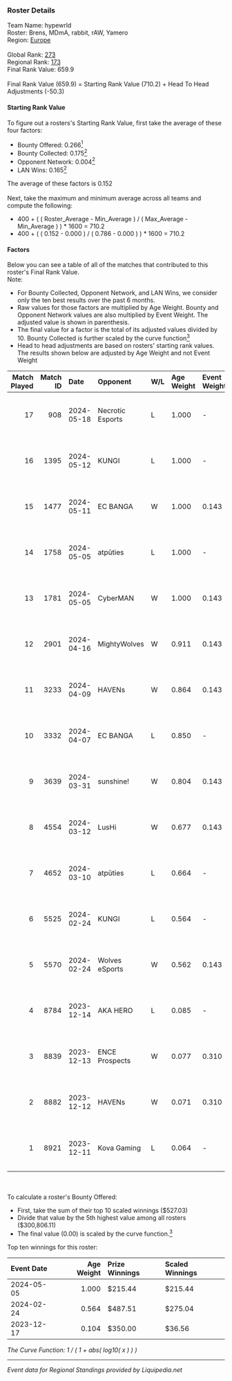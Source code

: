 ### Roster Details<br />
Team Name: hypewrld<br />
Roster: Brens, MDmA, rabbit, rAW, Yamero<br />
Region: [Europe]( ../standings_europe.md)<br />
<br />
Global Rank: [273](../standings_global.md)<br />
Regional Rank: [173]( ../standings_europe.md)<br />
Final Rank Value:  659.9<br />
<br />
Final Rank Value (659.9) = Starting Rank Value (710.2) + Head To Head Adjustments (-50.3)<br />

#### Starting Rank Value<br />
To figure out a rosters's Starting Rank Value, first take the average of these four factors:<br />
- Bounty Offered: 0.266[<sup>1</sup>](#table2)
- Bounty Collected: 0.175[<sup>2</sup>](#table1)
- Opponent Network: 0.004[<sup>2</sup>](#table1)
- LAN Wins: 0.165[<sup>2</sup>](#table1)

The average of these factors is 0.152<br />
<br />
Next, take the maximum and minimum average across all teams and compute the following:<br />
- 400 + ( ( Roster_Average - Min_Average ) / ( Max_Average - Min_Average ) ) * 1600 = 710.2
- 400 + ( ( 0.152 - 0.000 ) / ( 0.786 - 0.000 ) ) * 1600 = 710.2


#### Factors<br />
Below you can see a table of all of the matches that contributed to this roster's Final Rank Value.<br />
Note:<br />

- For Bounty Collected, Opponent Network, and LAN Wins, we consider only the ten best results over the past 6 months.
- Raw values for those factors are multiplied by Age Weight. Bounty and Opponent Network values are also multiplied by Event Weight. The adjusted value is shown in parenthesis.
- The final value for a factor is the total of its adjusted values divided by 10. Bounty Collected is further scaled by the curve function[<sup>3</sup>](#curveFunction)
- Head to head adjustments are based on rosters' starting rank values. The results shown below are adjusted by Age Weight and not Event Weight
<span id="table1"></span><br />


| Match Played | Match ID | Date       | Opponent         | W/L | Age Weight | Event Weight | Bounty Collected | Opponent Network | LAN Wins  | H2H Adj. | Roster                                |
| -: | -: | :- | :- | :- | :- | :- | :- | :- | :- | -: | :- |
|           17 |      908 | 2024-05-18 | Necrotic Esports | L   | 1.000      | -            | -                | -                | -         |   -21.85 | Brens, MDmA, rabbit, rAW, Yamero      |
|           16 |     1395 | 2024-05-12 | KUNGI            | L   | 1.000      | -            | -                | -                | -         |   -14.54 | Brens, flAir, rabbit, rAW, Yamero     |
|           15 |     1477 | 2024-05-11 | EC BANGA         | W   | 1.000      | 0.143        | 0.000 (0.000)    | 0.028 (0.004)    | 0 (0.000) |     7.08 | Brens, flAir, rabbit, rAW, Yamero     |
|           14 |     1758 | 2024-05-05 | atpūties         | L   | 1.000      | -            | -                | -                | -         |   -11.57 | Brens, rabbit, rAW, sqreet, Yamero    |
|           13 |     1781 | 2024-05-05 | CyberMAN         | W   | 1.000      | 0.143        | 0.000 (0.000)    | 0.044 (0.006)    | 1 (1.000) |     5.32 | Brens, rabbit, rAW, sqreet, Yamero    |
|           12 |     2901 | 2024-04-16 | MightyWolves     | W   | 0.911      | 0.143        | 0.000 (0.000)    | 0.075 (0.010)    | 0 (0.000) |     7.17 | Brens, rabbit, rAW, sqreet, Yamero    |
|           11 |     3233 | 2024-04-09 | HAVENs           | W   | 0.864      | 0.143        | 0.000 (0.000)    | 0.040 (0.005)    | 0 (0.000) |     4.36 | Brens, rabbit, rAW, sqreet, Yamero    |
|           10 |     3332 | 2024-04-07 | EC BANGA         | L   | 0.850      | -            | -                | -                | -         |   -19.99 | Brens, rabbit, rAW, sqreet, Yamero    |
|            9 |     3639 | 2024-03-31 | sunshine!        | W   | 0.804      | 0.143        | 0.000 (0.000)    | 0.000 (0.000)    | 0 (0.000) |     3.46 | Brens, rabbit, rAW, sqreet, Yamero    |
|            8 |     4554 | 2024-03-12 | LusHi            | W   | 0.677      | 0.143        | 0.000 (0.000)    | 0.000 (0.000)    | 0 (0.000) |     3.21 | Brens, rabbit, rAW, sqreet, Yamero    |
|            7 |     4652 | 2024-03-10 | atpūties         | L   | 0.664      | -            | -                | -                | -         |    -8.89 | Brens, rabbit, rAW, sqreet, Yamero    |
|            6 |     5525 | 2024-02-24 | KUNGI            | L   | 0.564      | -            | -                | -                | -         |    -9.26 | Brens, flairr, rabbit, sqreet, Yamero |
|            5 |     5570 | 2024-02-24 | Wolves eSports   | W   | 0.562      | 0.143        | 0.002 (0.000)    | 0.109 (0.009)    | 1 (0.562) |     6.75 | Brens, flairr, rabbit, sqreet, Yamero |
|            4 |     8784 | 2023-12-14 | AKA HERO         | L   | 0.085      | -            | -                | -                | -         |    -1.68 | Brens, flairr, rabbit, sqreet, yamero |
|            3 |     8839 | 2023-12-13 | ENCE Prospects   | W   | 0.077      | 0.310        | 0.001 (0.000)    | 0.034 (0.001)    | 0 (0.000) |     1.09 | Brens, flairr, rabbit, sqreet, yamero |
|            2 |     8882 | 2023-12-12 | HAVENs           | W   | 0.071      | 0.310        | 0.000 (0.000)    | 0.040 (0.001)    | 0 (0.000) |     0.34 | Brens, flairr, rabbit, sqreet, yamero |
|            1 |     8921 | 2023-12-11 | Kova Gaming      | L   | 0.064      | -            | -                | -                | -         |    -1.32 | Brens, flairr, rabbit, sqreet, yamero |

<br />
<span id="table2"></span><br />
To calculate a roster's Bounty Offered:<br />

- First, take the sum of their top 10 scaled winnings ($527.03)
- Divide that value by the 5th highest value among all rosters ($300,806.11)
- The final value (0.00) is scaled by the curve function.[<sup>3</sup>](#curveFunction)

Top ten winnings for this roster:<br />

| Event Date | Age Weight | Prize Winnings | Scaled Winnings |
| :- | -: | :- | :- |
| 2024-05-05 |      1.000 | $215.44        | $215.44         |
| 2024-02-24 |      0.564 | $487.51        | $275.04         |
| 2023-12-17 |      0.104 | $350.00        | $36.56          |


<span id="curveFunction"></span>_The Curve Function: 1 / ( 1 + abs( log10( x ) ) )_<br />

---
_Event data for Regional Standings provided by Liquipedia.net_<br />
